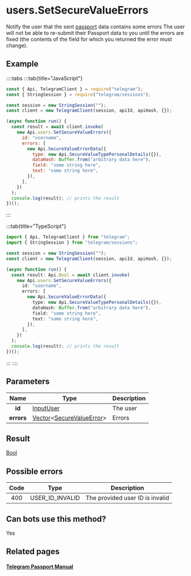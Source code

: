 # users.SetSecureValueErrors

Notify the user that the sent [passport](https://core.telegram.org/passport) data contains some errors The user will not be able to re-submit their Passport data to you until the errors are fixed (the contents of the field for which you returned the error must change).

## Example

::::tabs
:::tab{title="JavaScript"}

```js
const { Api, TelegramClient } = require("telegram");
const { StringSession } = require("telegram/sessions");

const session = new StringSession("");
const client = new TelegramClient(session, apiId, apiHash, {});

(async function run() {
  const result = await client.invoke(
    new Api.users.SetSecureValueErrors({
      id: "username",
      errors: [
        new Api.SecureValueErrorData({
          type: new Api.SecureValueTypePersonalDetails({}),
          dataHash: Buffer.from("arbitrary data here"),
          field: "some string here",
          text: "some string here",
        }),
      ],
    })
  );
  console.log(result); // prints the result
})();
```

:::

:::tab{title="TypeScript"}

```ts
import { Api, TelegramClient } from "telegram";
import { StringSession } from "telegram/sessions";

const session = new StringSession("");
const client = new TelegramClient(session, apiId, apiHash, {});

(async function run() {
  const result: Api.Bool = await client.invoke(
    new Api.users.SetSecureValueErrors({
      id: "username",
      errors: [
        new Api.SecureValueErrorData({
          type: new Api.SecureValueTypePersonalDetails({}),
          dataHash: Buffer.from("arbitrary data here"),
          field: "some string here",
          text: "some string here",
        }),
      ],
    })
  );
  console.log(result); // prints the result
})();
```

:::
::::

## Parameters

|    Name    | Type                                                                                                                     | Description |
| :--------: | ------------------------------------------------------------------------------------------------------------------------ | ----------- |
|   **id**   | [InputUser](https://core.telegram.org/type/InputUser)                                                                    | The user    |
| **errors** | [Vector](https://core.telegram.org/type/Vector%20t)<[SecureValueError](https://core.telegram.org/type/SecureValueError)> | Errors      |

## Result

[Bool](https://core.telegram.org/type/Bool)

## Possible errors

| Code | Type            | Description                     |
| :--: | --------------- | ------------------------------- |
| 400  | USER_ID_INVALID | The provided user ID is invalid |

## Can bots use this method?

Yes

## Related pages

#### [Telegram Passport Manual](https://core.telegram.org/passport)
